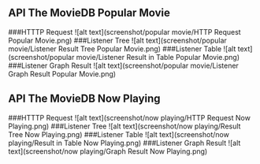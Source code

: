 ## API The MovieDB Popular Movie
###HTTTP Request
![alt text](screenshot/popular movie/HTTP Request Popular Movie.png)
###Listener Tree
![alt text](screenshot/popular movie/Listener Result Tree Popular Movie.png)
###Listener Table
![alt text](screenshot/popular movie/Listener Result in Table Popular Movie.png)
###Listener Graph Result
![alt text](screenshot/popular movie/Listener Graph Result Popular Movie.png)


## API The MovieDB Now Playing
###HTTTP Request
![alt text](screenshot/now playing/HTTP Request Now Playing.png)
###Listener Tree
![alt text](screenshot/now playing/Result Tree Now Playing.png)
###Listener Table
![alt text](screenshot/now playing/Result in Table Now Playing.png)
###Listener Graph Result
![alt text](screenshot/now playing/Graph Result Now Playing.png)